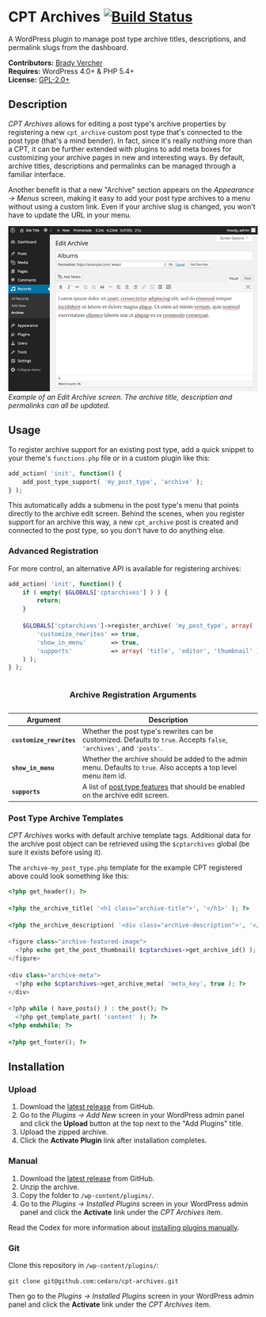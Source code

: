 # CPT Archives [![Build Status](https://travis-ci.org/cedaro/cpt-archives.png?branch=develop)](https://travis-ci.org/cedaro/cpt-archives)

A WordPress plugin to manage post type archive titles, descriptions, and permalink slugs from the dashboard.

__Contributors:__ [Brady Vercher](https://twitter.com/bradyvercher)  
__Requires:__ WordPress 4.0+ & PHP 5.4+  
__License:__ [GPL-2.0+](http://www.gnu.org/licenses/gpl-2.0.html)


## Description

*CPT Archives* allows for editing a post type's archive properties by registering a new `cpt_archive` custom post type that's connected to the post type (that's a mind bender). In fact, since it's really nothing more than a CPT, it can be further extended with plugins to add meta boxes for customizing your archive pages in new and interesting ways. By default, archive titles, descriptions and permalinks can be managed through a familiar interface.

Another benefit is that a new "Archive" section appears on the *Appearance &rarr; Menus* screen, making it easy to add your post type archives to a menu without using a custom link. Even if your archive slug is changed, you won't have to update the URL in your menu.

![Edit Archive Screen Screenshot](screenshot-1.png)  
_Example of an Edit Archive screen. The archive title, description and permalinks can all be updated._


## Usage

To register archive support for an existing post type, add a quick snippet to your theme's `functions.php` file or in a custom plugin like this:

```php
add_action( 'init', function() {
	add_post_type_support( 'my_post_type', 'archive' );
} );
```

This automatically adds a submenu in the post type's menu that points directly to the archive edit screen. Behind the scenes, when you register support for an archive this way, a new `cpt_archive` post is created and connected to the post type, so you don't have to do anything else.


### Advanced Registration

For more control, an alternative API is available for registering archives:

```php
add_action( 'init', function() {
	if ( empty( $GLOBALS['cptarchives'] ) ) {
		return;
	}

	$GLOBALS['cptarchives']->register_archive( 'my_post_type', array(
		'customize_rewrites' => true,
		'show_in_menu'       => true,
		'supports'           => array( 'title', 'editor', 'thumbnail' ),
	) );
} );
```

<table><caption><h3>Archive Registration Arguments</strong></h3>
  <thead>
    <tr>
      <th>Argument</th>
      <th>Description</th>
    </tr>
  </thead>
  <tbody>
    <tr>
      <td><strong><code>customize_rewrites</code></strong></td>
      <td>Whether the post type's rewrites can be customized. Defaults to <code>true</code>. Accepts <code>false</code>, <code>'archives'</code>, and <code>'posts'</code>.</td>
    </tr>
    <tr>
      <td><strong><code>show_in_menu</code></strong></td>
      <td>Whether the archive should be added to the admin menu. Defaults to <code>true</code>. Also accepts a top level menu item id.</td>
    </tr>
    <tr>
      <td><strong><code>supports</code></strong></td>
      <td>A list of <a href="http://codex.wordpress.org/Function_Reference/add_post_type_support">post type features</a> that should be enabled on the archive edit screen.</td>
    </tr>
  </tbody>
</table>


### Post Type Archive Templates

_CPT Archives_ works with default archive template tags. Additional data for the archive post object can be retrieved using the `$cptarchives` global (be sure it exists before using it).

The `archive-my_post_type.php` template for the example CPT registered above could look something like this:

```php
<?php get_header(); ?>

<?php the_archive_title( '<h1 class="archive-title">', '</h1>' ); ?>

<?php the_archive_description( '<div class="archive-description">', '</div>' ); ?>

<figure class="archive-featured-image">
  <?php echo get_the_post_thumbnail( $cptarchives->get_archive_id() ); ?>
</figure>

<div class="archive-meta">
  <?php echo $cptarchives->get_archive_meta( 'meta_key', true ); ?>
</div>

<?php while ( have_posts() ) : the_post(); ?>
  <?php get_template_part( 'content' ); ?>
<?php endwhile; ?>

<?php get_footer(); ?>
```


## Installation

### Upload

1. Download the [latest release](https://github.com/cedaro/cpt-archives/archive/master.zip) from GitHub.
2. Go to the _Plugins &rarr; Add New_ screen in your WordPress admin panel and click the __Upload__ button at the top next to the "Add Plugins" title.
3. Upload the zipped archive.
4. Click the __Activate Plugin__ link after installation completes.

### Manual

1. Download the [latest release](https://github.com/cedaro/cpt-archives/archive/master.zip) from GitHub.
2. Unzip the archive.
3. Copy the folder to `/wp-content/plugins/`.
4. Go to the _Plugins &rarr; Installed Plugins_ screen in your WordPress admin panel and click the __Activate__ link under the _CPT Archives_ item.

Read the Codex for more information about [installing plugins manually](http://codex.wordpress.org/Managing_Plugins#Manual_Plugin_Installation).

### Git

Clone this repository in `/wp-content/plugins/`:

`git clone git@github.com:cedaro/cpt-archives.git`

Then go to the _Plugins &rarr; Installed Plugins_ screen in your WordPress admin panel and click the __Activate__ link under the _CPT Archives_ item.
